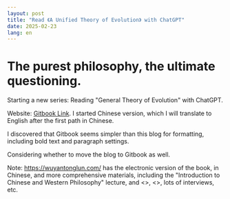 ```yaml
---
layout: post
title: "Read 《A Unified Theory of Evolution》 with ChatGPT"
date: 2025-02-23
lang: en
---
```


# The purest philosophy, the ultimate questioning.

Starting a new series: Reading "General Theory of Evolution" with ChatGPT.

Website: [Gitbook Link](https://yong-deepseek-du-wu-yan-tong-lun.gitbook.io/yong-deepseek-du-wu-yan-tong-lun). I started Chinese version, which I will translate to English after the first path in Chinese.

I discovered that Gitbook seems simpler than this blog for formatting, including bold text and paragraph settings.

Considering whether to move the blog to Gitbook as well.

Note: <a href=" https://wuyantonglun.com/">https://wuyantonglun.com/</a> has the electronic version of the book, in Chinese, and more comprehensive materials, including the "Introduction to Chinese and Western Philosophy" lecture, and <<Knowing the Joy of Fish>>, <<The Fall of Human>>, lots of interviews, etc.
